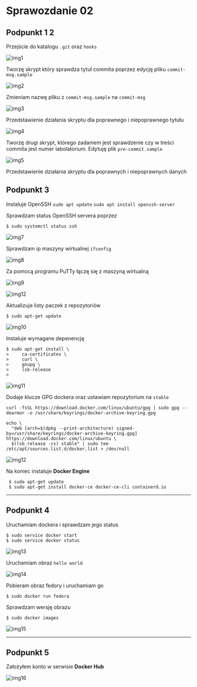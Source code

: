 ﻿

# Sprawozdanie 02

## **Podpunkt 1  2**
Przejście do katalogu `.git` oraz `hooks`

![img1](./1.PNG)

Tworzę skrypt który sprawdza tytuł commita poprzez edycję pliku  `commit-msg.sample`

![img2](./2.PNG)

Zmieniam nazwę pliku z `commit-msg.sample` na `commit-msg`

![img3](./3.PNG)

Przedstawienie działania skryptu dla poprawnego i niepoprawnego tytułu

![img4](./4.PNG)



Tworzę drugi skrypt, którego zadaniem jest sprawdzenie czy w treści commita jest numer labolatorium. Edytuję plik  `pre-commit.sample`

![img5](./5.PNG)

Przedstawienie działania skryptu dla poprawnych i niepoprawnych danych 


## **Podpunkt 3**

Instaluje OpenSSH 
	`sudo apt update`
	`sudo apt install openssh-server`


 Sprawdzam status OpenSSH servera poprzez

```shell
$ sudo systemctl status ssh
```

![img7](./7.PNG)

Sprawdzam ip maszyny wirtualnej  `ifconfig`

![img8](./8.PNG)

Za pomocą programu PuTTy łączę się z maszyną wirtualną

![img9](./9.PNG)

![img12](./s12.png)

 Aktualizuje listy paczek z repozytoriów

```shell
$ sudo apt-get update
```

![img10](./10.PNG)

Instaluje wymagane depenencję

```shell
$ sudo apt-get install \
>     ca-certificates \
>     curl \
>     gnupg \
>     lsb-release
>     
```

![img11](./11.PNG)

Dodaje  klucze GPG dockera oraz ustawiam repozytorium na `stable`

```shell
curl -fsSL https://download.docker.com/linux/ubuntu/gpg | sudo gpg --dearmor -o /usr/share/keyrings/docker-archive-keyring.gpg
```




```shell
echo \
  "deb [arch=$(dpkg --print-architecture) signed-by=/usr/share/keyrings/docker-archive-keyring.gpg] https://download.docker.com/linux/ubuntu \
  $(lsb_release -cs) stable" | sudo tee /etc/apt/sources.list.d/docker.list > /dev/null
```


![img12](./12.PNG)

Na koniec instaluje  **Docker Engine**

```shell
 $ sudo apt-get update
 $ sudo apt-get install docker-ce docker-ce-cli containerd.io
```


---

## **Podpunkt 4**

Uruchamiam  dockera i sprawdzam jego status

```shell
$ sudo service docker start
$ sudo service docker status
```



![img13](./13.PNG)

Uruchamiam obraz `hello world` 


![img14](./14.PNG)

Pobieram obraz fedory i uruchamiam go 
```shell
$ sudo docker run fedora 
```

Sprawdzam wersję obrazu 
```shell
$ sudo docker images
```

![img15](./15.PNG)



---

## **Podpunkt 5**

Założyłem konto  w serwisie **Docker Hub**

![img16](./16.PNG)

